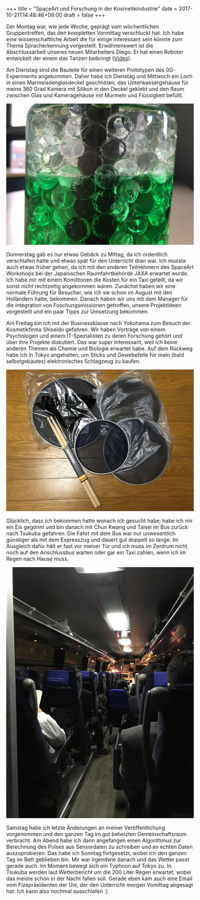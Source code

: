 +++
title = "SpaceArt und Forschung in der Kosmetikindustrie"
date = 2017-10-21T14:48:46+09:00
draft = false
+++

Der Montag war, wie jede Woche, geprägt vom wöchentlichen Gruppentreffen, das
den kompletten Vormittag verschluckt hat. Ich habe eine wissenschaftliche Arbeit
die für einige interessant sein könnte zum Thema Spracherkennung vorgestellt.
Erwähnenswert ist die Abschlussarbeit unseres neuen Mitarbeiters Diego. Er hat
einen Roboter entwickelt der einem das Tanzen beibringt ([Video]).

Am Dienstag sind die Bauteile für einen weiteren Prototypen des 0G-Experiments
angekommen. Daher habe ich Dienstag und Mittwoch ein Loch in einen
Marmeladenglasdeckel geschnitten, das Unterwassergehäuse für meine 360 Grad
Kamera mit Silikon in den Deckel geklebt und den Raum zwischen Glas und
Kameragehäuse mit Murmeln und Flüssigkeit befüllt.

![Prototyp](/img/2017_10_21/prototype.jpg)

Donnerstag gab es nur etwas Gebäck zu Mittag, da ich ordentlich verschlafen hatte
und etwas spät für den Unterricht dran war. Ich musste auch etwas früher gehen,
da ich mit den anderen Teilnehmern des SpaceArt Workshops bei der Japanischen
Raumfahrtbehörde JAXA erwartet wurde. Ich habe mir mit einem Komilitonen die
Kosten für ein Taxi geteilt, da wir sonst nicht rechtzeitig angekommen wären.
Zunächst haben wir eine normale Führung für Besucher, wie ich sie schon im
August mit den Holländern hatte, bekommen. Danach haben wir uns mit dem Manager
für die integration von Foschungsmissionen getroffen, unsere Projektideen
vorgestellt und ein paar Tipps zur Umsetzung bekommen.

Am Freitag bin ich mit der Businessklasse nach Yokohama zum Besuch der
Kosmetikfirma Shiseido gefahren. Wir haben Vorträge von einem Psychologen und
einem IT-Spezialisten zu deren Forschung gehört und über ihre Projekte
diskutiert. Das war super interessant, weil ich keine anderen Themen als Chemie
und Biologie erwartet habe. Auf dem Rückweg habe ich in Tokyo angehalten, um
Sticks und Gewebefelle für mein (bald selbstgebautes) elektronisches Schlagzeug
zu kaufen.

![Felle](/img/2017_10_21/drums.jpg)

Glücklich, dass ich bekommen hatte wonach ich gesucht habe, habe ich mir ein Eis
gegönnt und bin danach mit Chun Kwang und Taisei im Bus zurück nach Tsukuba
gefahren. Die Fahrt mit dem Bus war nur unwesentlich günstiger als mit dem
Expresszug und dauert gut doppelt so lange. Im Ausgleich dafür hält er fast vor
meiner Tür und ich muss im Zentrum nicht noch auf den Anschlussbus warten oder
gar ein Taxi zahlen, wenn ich im Regen nach Hause muss.

![Bus](/img/2017_10_21/bus.jpg)

Samstag habe ich letzte Änderungen an meiner Veröffentlichung vorgenommen und
den ganzen Tag im gut beheizten Gemeinschaftsraum verbracht. Am Abend habe ich
dann angefangen einen Algorithmus zur Berechnung des Pulses aus Sensordaten zu
schreiben und an echten Daten auszuprobieren. Das habe ich Sonntag fortgesetzt,
wobei ich den ganzen Tag im Bett geblieben bin. Mir war irgendwie danach und das
Wetter passt gerade auch. Im Moment bewegt sich ein Typhoon auf Tokyo zu. In
Tsukuba werden laut Wetterbericht um die 200 Liter Regen erwartet, wobei das
meiste schon in der Nacht fallen soll. Gerade eben kam auch eine Email vom
Fizepräsidenten der Uni, der den Unterricht morgen Vomittag abgesagt hat. Ich
kann also nochmal ausschlafen :)

[Video]: https://www.youtube.com/watch?v=Qu6hJQt37JQ
